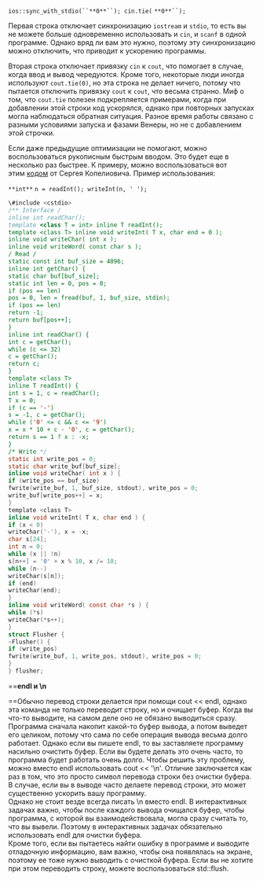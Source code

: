   

`ios::sync_with_stdio(``**0**``); cin.tie(` `**0**``);`

Первая строка отключает синхронизацию `iostream` и `stdio`, то есть вы не можете больше одновременно использовать и `cin`, и `scanf` в одной программе. Однако вряд ли вам это нужно, поэтому эту синхронизацию можно отключить, что приводит к ускорению программы.

Вторая строка отключает привязку `cin` к `cout`, что помогает в случае, когда ввод и вывод чередуются. Кроме того, некоторые люди иногда используют `cout.tie(0)`, но эта строка не делает ничего, потому что пытается отключить привязку `cout` к `cout`, что весьма странно. Миф о том, что `cout.tie` полезен подкрепляется примерами, когда при добавлении этой строки код ускорялся, однако при повторных запусках могла наблюдаться обратная ситуация. Разное время работы связано с разными условиями запуска и фазами Венеры, но не с добавлением этой строчки.

Если даже предыдущие оптимизации не помогают, можно воспользоваться рукописным быстрым вводом. Это будет еще в несколько раз быстрее. К примеру, можно воспользоваться вот этим [кодом](https://pastebin.com/W5rjcUiE) от Сергея Копелиовича. Пример использования:

`**int**` `n = readInt(); writeInt(n, ' ');`

```C
\#include <cstdio>
/** Interface /
inline int readChar();
template <class T = int> inline T readInt();
template <class T> inline void writeInt( T x, char end = 0 );
inline void writeChar( int x );
inline void writeWord( const char s );
/ Read /
static const int buf_size = 4096;
inline int getChar() {
static char buf[buf_size];
static int len = 0, pos = 0;
if (pos == len)
pos = 0, len = fread(buf, 1, buf_size, stdin);
if (pos == len)
return -1;
return buf[pos++];
}
inline int readChar() {
int c = getChar();
while (c <= 32)
c = getChar();
return c;
}
template <class T>
inline T readInt() {
int s = 1, c = readChar();
T x = 0;
if (c == '-')
s = -1, c = getChar();
while ('0' <= c && c <= '9')
x = x * 10 + c - '0', c = getChar();
return s == 1 ? x : -x;
}
/* Write */
static int write_pos = 0;
static char write_buf[buf_size];
inline void writeChar( int x ) {
if (write_pos == buf_size)
fwrite(write_buf, 1, buf_size, stdout), write_pos = 0;
write_buf[write_pos++] = x;
}
template <class T>
inline void writeInt( T x, char end ) {
if (x < 0)
writeChar('-'), x = -x;
char s[24];
int n = 0;
while (x || !n)
s[n++] = '0' + x % 10, x /= 10;
while (n--)
writeChar(s[n]);
if (end)
writeChar(end);
}
inline void writeWord( const char *s ) {
while (*s)
writeChar(*s++);
}
struct Flusher {
~Flusher() {
if (write_pos)
fwrite(write_buf, 1, write_pos, stdout), write_pos = 0;
}
} flusher;
```

==**endl и \n**  
  
==Обычно перевод строки делается при помощи cout << endl, однако эта команда не только переводит строку, но и очищает буфер. Когда вы что-то выводите, на самом деле оно не обязано выводиться сразу. Программа сначала накопит какой-то буфер вывода, а потом выведет его целиком, потому что сама по себе операция вывода весьма долго работает. Однако если вы пишете endl, то вы заставляете программу насильно очистить буфер. Если вы будете делать это очень часто, то программа будет работать очень долго. Чтобы решить эту проблему, можно вместо endl использовать cout << '\n'. Отличие заключается как раз в том, что это просто символ перевода строки без очистки буфера. В случае, если вы в выводе часто делаете перевод строки, это может существенно ускорить вашу программу.  
Однако не стоит везде всегда писать \n вместо endl. В интерактивных задачах важно, чтобы после каждого вывода очищался буфер, чтобы программа, с которой вы взаимодействовала, могла сразу считать то, что вы вывели. Поэтому в интерактивных задачах обязательно использовать endl для очистки буфера.  
Кроме того, если вы пытаетесь найти ошибку в программе и выводите отладочную информацию, вам важно, чтобы она появлялась на экране, поэтому ее тоже нужно выводить с очисткой буфера. Если вы не хотите при этом переводить строку, можете воспользоваться std::flush.